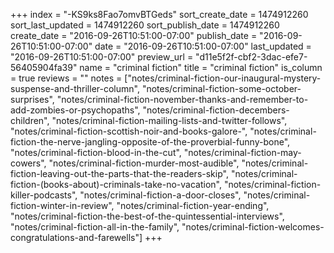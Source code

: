+++
index = "-KS9ks8Fao7omvBTGeds"
sort_create_date = 1474912260
sort_last_updated = 1474912260
sort_publish_date = 1474912260
create_date = "2016-09-26T10:51:00-07:00"
publish_date = "2016-09-26T10:51:00-07:00"
date = "2016-09-26T10:51:00-07:00"
last_updated = "2016-09-26T10:51:00-07:00"
preview_url = "d11e5f2f-cbf2-3dac-efe7-56405904fa39"
name = "criminal fiction"
title = "criminal fiction"
is_column = true
reviews = ""
notes = ["notes/criminal-fiction-our-inaugural-mystery-suspense-and-thriller-column", "notes/criminal-fiction-some-october-surprises", "notes/criminal-fiction-november-thanks-and-remember-to-add-zombies-or-psychopaths", "notes/criminal-fiction-decembers-children", "notes/criminal-fiction-mailing-lists-and-twitter-follows", "notes/criminal-fiction-scottish-noir-and-books-galore-", "notes/criminal-fiction-the-nerve-jangling-opposite-of-the-proverbial-funny-bone", "notes/criminal-fiction-blood-in-the-cut", "notes/criminal-fiction-may-cowers", "notes/criminal-fiction-murder-most-audible", "notes/criminal-fiction-leaving-out-the-parts-that-the-readers-skip", "notes/criminal-fiction-(books-about)-criminals-take-no-vacation", "notes/criminal-fiction-killer-podcasts", "notes/criminal-fiction-a-door-closes", "notes/criminal-fiction-winter-in-review", "notes/criminal-fiction-year-ending", "notes/criminal-fiction-the-best-of-the-quintessential-interviews", "notes/criminal-fiction-all-in-the-family", "notes/criminal-fiction-welcomes-congratulations-and-farewells"]
+++

